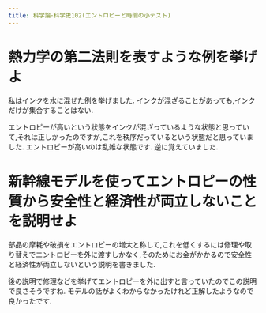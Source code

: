 ```yaml
---
title: 科学論･科学史102(エントロピーと時間の小テスト)
---
```


# 熱力学の第二法則を表すような例を挙げよ

私はインクを水に混ぜた例を挙げました.
インクが混ざることがあっても,インクだけが集合することはない.

エントロピーが高いという状態をインクが混ざっているような状態と思っていて,それは正しかったのですが,これを秩序だっているという状態だと思っていました.
エントロピーが高いのは乱雑な状態です.
逆に覚えていました.

# 新幹線モデルを使ってエントロピーの性質から安全性と経済性が両立しないことを説明せよ

部品の摩耗や破損をエントロピーの増大と称して,これを低くするには修理や取り替えでエントロピーを外に渡すしかなく,そのためにお金がかかるので安全性と経済性が両立しないという説明を書きました.

後の説明で修理などを挙げてエントロピーを外に出すと言っていたのでこの説明で良さそうですね.
モデルの話がよくわからなかったけれど正解したようなので良かったです.
